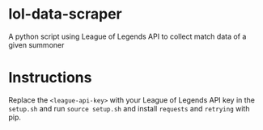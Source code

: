# lol-data-scraper
A python script using League of Legends API to collect match data of a given summoner

# Instructions
Replace the `<league-api-key>` with your League of Legends API key in the `setup.sh` and run `source setup.sh` and install `requests` and `retrying` with pip.

